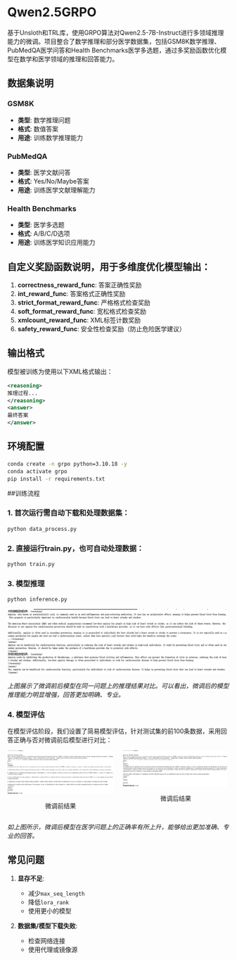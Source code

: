 
# Qwen2.5GRPO

基于Unsloth和TRL库，使用GRPO算法对Qwen2.5-7B-Instruct进行多领域推理能力的微调。项目整合了数学推理和部分医学数据集，包括GSM8K数学推理、PubMedQA医学问答和Health Benchmarks医学多选题，通过多奖励函数优化模型在数学和医学领域的推理和回答能力。

## 数据集说明

### GSM8K
- **类型**: 数学推理问题
- **格式**: 数值答案
- **用途**: 训练数学推理能力

### PubMedQA
- **类型**: 医学文献问答
- **格式**: Yes/No/Maybe答案
- **用途**: 训练医学文献理解能力

### Health Benchmarks
- **类型**: 医学多选题
- **格式**: A/B/C/D选项
- **用途**: 训练医学知识应用能力

## 自定义奖励函数说明，用于多维度优化模型输出：

1. **correctness_reward_func**: 答案正确性奖励
2. **int_reward_func**: 答案格式正确性奖励
3. **strict_format_reward_func**: 严格格式检查奖励
4. **soft_format_reward_func**: 宽松格式检查奖励
5. **xmlcount_reward_func**: XML标签计数奖励
6. **safety_reward_func**: 安全性检查奖励（防止危险医学建议）

## 输出格式

模型被训练为使用以下XML格式输出：

```xml
<reasoning>
推理过程...
</reasoning>
<answer>
最终答案
</answer>
```

## 环境配置

```bash
conda create -n grpo python=3.10.18 -y
conda activate grpo
pip install -r requirements.txt
```

##训练流程

### 1. 首次运行需自动下载和处理数据集：

```bash
python data_process.py
```

### 2. 直接运行train.py，也可自动处理数据：

```bash
python train.py
```

### 3. 模型推理

```bash
python inference.py
```

<img src="img/compare.png" width="600" />

*上图展示了微调前后模型在同一问题上的推理结果对比。可以看出，微调后的模型推理能力明显增强，回答更加明确、专业。*

### 4. 模型评估

在模型评估阶段，我们设置了简易模型评估，针对测试集的前100条数据，采用回答正确与否对微调前后模型进行对比：

<div style="display: flex; gap: 20px; align-items: flex-start;">
  <div>
    <img src="img/oriresult.png" width="350" />
    <p align="center">微调前结果</p>
  </div>
  <div>
    <img src="img/grporesult.png" width="350" />
    <p align="center">微调后结果</p>
  </div>
</div>

*如上图所示，微调后模型在医学问题上的正确率有所上升，能够给出更加准确、专业的回答。*

## 常见问题

1. **显存不足**:
   - 减少`max_seq_length`
   - 降低`lora_rank`
   - 使用更小的模型

2. **数据集/模型下载失败**:
   - 检查网络连接
   - 使用代理或镜像源
